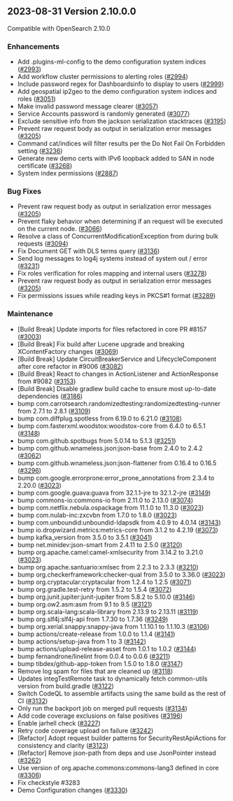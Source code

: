 ## 2023-08-31 Version 2.10.0.0

Compatible with OpenSearch 2.10.0

### Enhancements
* Add .plugins-ml-config to the demo configuration system indices ([#2993](https://github.com/opensearch-project/security/pull/2993))
* Add workflow cluster permissions to alerting roles ([#2994](https://github.com/opensearch-project/security/pull/2994))
* Include password regex for Dashboardsinfo to display to users ([#2999](https://github.com/opensearch-project/security/pull/2999))
* Add geospatial ip2geo to the demo configuration system indices and roles ([#3051](https://github.com/opensearch-project/security/pull/3051))
* Make invalid password message clearer ([#3057](https://github.com/opensearch-project/security/pull/3057))
* Service Accounts password is randomly generated ([#3077](https://github.com/opensearch-project/security/pull/3077))
* Exclude sensitive info from the jackson serialization stacktraces ([#3195](https://github.com/opensearch-project/security/pull/3195))
* Prevent raw request body as output in serialization error messages ([#3205](https://github.com/opensearch-project/security/pull/3205))
* Command cat/indices will filter results per the Do Not Fail On Forbidden setting ([#3236](https://github.com/opensearch-project/security/pull/3236))
* Generate new demo certs with IPv6 loopback added to SAN in node certificate ([#3268](https://github.com/opensearch-project/security/pull/3268))
* System index permissions ([#2887](https://github.com/opensearch-project/security/pull/2887))


### Bug Fixes
* Prevent raw request body as output in serialization error messages ([#3205](https://github.com/opensearch-project/security/pull/3205))
* Prevent flaky behavior when determining if an request will be executed on the current node. ([#3066](https://github.com/opensearch-project/security/pull/3066))
* Resolve a class of ConcurrentModificationException from during bulk requests ([#3094](https://github.com/opensearch-project/security/pull/3094))
* Fix Document GET with DLS terms query ([#3136](https://github.com/opensearch-project/security/pull/3136))
* Send log messages to log4j systems instead of system out / error ([#3231](https://github.com/opensearch-project/security/pull/3231))
* Fix roles verification for roles mapping and internal users ([#3278](https://github.com/opensearch-project/security/pull/3278))
* Prevent raw request body as output in serialization error messages ([#3205](https://github.com/opensearch-project/security/pull/3205))
* Fix permissions issues while reading keys in PKCS#1 format ([#3289](https://github.com/opensearch-project/security/pull/3289))

### Maintenance
* [Build Break] Update imports for files refactored in core PR #8157 ([#3003](https://github.com/opensearch-project/security/pull/3003))
* [Build Break] Fix build after Lucene upgrade and breaking XContentFactory changes ([#3069](https://github.com/opensearch-project/security/pull/3069))
* [Build Break] Update CircuitBreakerService and LifecycleComponent after core refactor in #9006 ([#3082](https://github.com/opensearch-project/security/pull/3082))
* [Build Break] React to changes in ActionListener and ActionResponse from #9082 ([#3153](https://github.com/opensearch-project/security/pull/3153))
* [Build Break] Disable gradlew build cache to ensure most up-to-date dependencies ([#3186](https://github.com/opensearch-project/security/pull/3186))
* bump com.carrotsearch.randomizedtesting:randomizedtesting-runner from 2.7.1 to 2.8.1 ([#3109](https://github.com/opensearch-project/security/pull/3109))
* bump com.diffplug.spotless from 6.19.0 to 6.21.0 ([#3108](https://github.com/opensearch-project/security/pull/3108))
* bump com.fasterxml.woodstox:woodstox-core from 6.4.0 to 6.5.1 ([#3148](https://github.com/opensearch-project/security/pull/3148))
* bump com.github.spotbugs from 5.0.14 to 5.1.3 ([#3251](https://github.com/opensearch-project/security/pull/3251))
* bump com.github.wnameless.json:json-base from 2.4.0 to 2.4.2 ([#3062](https://github.com/opensearch-project/security/pull/3062))
* bump com.github.wnameless.json:json-flattener from 0.16.4 to 0.16.5 ([#3296](https://github.com/opensearch-project/security/pull/3296))
* bump com.google.errorprone:error_prone_annotations from 2.3.4 to 2.20.0 ([#3023](https://github.com/opensearch-project/security/pull/3023))
* bump com.google.guava:guava from 32.1.1-jre to 32.1.2-jre ([#3149](https://github.com/opensearch-project/security/pull/3149))
* bump commons-io:commons-io from 2.11.0 to 2.13.0 ([#3074](https://github.com/opensearch-project/security/pull/3074))
* bump com.netflix.nebula.ospackage from 11.1.0 to 11.3.0 ([#3023](https://github.com/opensearch-project/security/pull/3023))
* bump com.nulab-inc:zxcvbn from 1.7.0 to 1.8.0 ([#3023](https://github.com/opensearch-project/security/pull/3023))
* bump com.unboundid:unboundid-ldapsdk from 4.0.9 to 4.0.14 ([#3143](https://github.com/opensearch-project/security/pull/3143))
* bump io.dropwizard.metrics:metrics-core from 3.1.2 to 4.2.19 ([#3073](https://github.com/opensearch-project/security/pull/3073))
* bump kafka_version from 3.5.0 to 3.5.1 ([#3041](https://github.com/opensearch-project/security/pull/3041))
* bump net.minidev:json-smart from 2.4.11 to 2.5.0 ([#3120](https://github.com/opensearch-project/security/pull/3120))
* bump org.apache.camel:camel-xmlsecurity from 3.14.2 to 3.21.0 ([#3023](https://github.com/opensearch-project/security/pull/3023))
* bump org.apache.santuario:xmlsec from 2.2.3 to 2.3.3 ([#3210](https://github.com/opensearch-project/security/pull/3210))
* bump org.checkerframework:checker-qual from 3.5.0 to 3.36.0 ([#3023](https://github.com/opensearch-project/security/pull/3023))
* bump org.cryptacular:cryptacular from 1.2.4 to 1.2.5 ([#3071](https://github.com/opensearch-project/security/pull/3071))
* bump org.gradle.test-retry from 1.5.2 to 1.5.4 ([#3072](https://github.com/opensearch-project/security/pull/3072))
* bump org.junit.jupiter:junit-jupiter from 5.8.2 to 5.10.0 ([#3146](https://github.com/opensearch-project/security/pull/3146))
* bump org.ow2.asm:asm from 9.1 to 9.5 ([#3121](https://github.com/opensearch-project/security/pull/3121))
* bump org.scala-lang:scala-library from 2.13.9 to 2.13.11 ([#3119](https://github.com/opensearch-project/security/pull/3119))
* bump org.slf4j:slf4j-api from 1.7.30 to 1.7.36 ([#3249](https://github.com/opensearch-project/security/pull/3249))
* bump org.xerial.snappy:snappy-java from 1.1.10.1 to 1.1.10.3 ([#3106](https://github.com/opensearch-project/security/pull/3106))
* bump actions/create-release from 1.0.0 to 1.1.4 ([#3141](https://github.com/opensearch-project/security/pull/3141))
* bump actions/setup-java from 1 to 3 ([#3142](https://github.com/opensearch-project/security/pull/3142))
* bump actions/upload-release-asset from 1.0.1 to 1.0.2 ([#3144](https://github.com/opensearch-project/security/pull/3144))
* bump fernandrone/linelint from 0.0.4 to 0.0.6 ([#3211](https://github.com/opensearch-project/security/pull/3211))
* bump tibdex/github-app-token from 1.5.0 to 1.8.0 ([#3147](https://github.com/opensearch-project/security/pull/3147))
* Remove log spam for files that are cleaned up ([#3118](https://github.com/opensearch-project/security/pull/3118))
* Updates integTestRemote task to dynamically fetch common-utils version from build.gradle ([#3122](https://github.com/opensearch-project/security/pull/3122))
* Switch CodeQL to assemble artifacts using the same build as the rest of CI ([#3132](https://github.com/opensearch-project/security/pull/3132))
* Only run the backport job on merged pull requests ([#3134](https://github.com/opensearch-project/security/pull/3134))
* Add code coverage exclusions on false positives ([#3196](https://github.com/opensearch-project/security/pull/3196))
* Enable jarhell check ([#3227](https://github.com/opensearch-project/security/pull/3227))
* Retry code coverage upload on failure ([#3242](https://github.com/opensearch-project/security/pull/3242))
* [Refactor] Adopt request builder patterns for SecurityRestApiActions for consistency and clarity ([#3123](https://github.com/opensearch-project/security/pull/3123))
* [Refactor] Remove json-path from deps and use JsonPointer instead ([#3262](https://github.com/opensearch-project/security/pull/3262))
* Use version of org.apache.commons:commons-lang3 defined in core ([#3306](https://github.com/opensearch-project/security/pull/3306))
* Fix checkstyle #3283
* Demo Configuration changes ([#3330](https://github.com/opensearch-project/security/pull/3330))